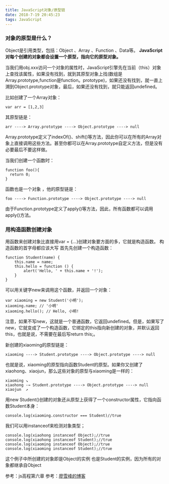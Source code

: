 ```yaml
---
title: JavaScript对象/原型链
date: 2018-7-19 20:45:23
tags: JavaScript
---
```

### 对象的原型是什么？
Object是引用类型，包括：Object 、Array 、Function 、Data等。
**JavaScript对每个创建的对象都会设置一个原型，指向它的原型对象。**

当我们用obj.xxx访问一个对象的属性时，JavaScript引擎先在当前（this）对象上查找该属性，如果没有找到，就到其原型对象上找(数组是Array.prototype,function是function。prototype)，如果还没有找到，就一直上溯到Object.prototype对象，最后，如果还没有找到，就只能返回undefined。

比如创建了一个Array对象：
```
var arr = [1,2,3]
```
其原型链是：
```
arr ----> Array.prototype ----> Object.prototype ----> null
```
Array.prototype定义了indexOf()、shift()等方法，因此你可以在所有的Array对象上直接调用这些方法。甚至你都可以在Array.prototype自定义方法，但是没有必要最后不要这样做。

当我们创建一个函数时：
```
function foo(){
  return 0;
}
```
函数也是一个对象 ，他的原型链是：
```
foo ----> Function.prototype ----> Object.prototype ----> null
```
由于Function.prototype定义了apply()等方法，因此，所有函数都可以调用apply()方法。

### 用构造函数创建对象
用函数来创建对象比直接用var = {...}创建对象要方面的多，它就是构造函数。
构造函数的首字母都应该大写
首先先创建一个构造函数：
```
function Student(name) {
    this.name = name;
    this.hello = function () {
        alert('Hello, ' + this.name + '!');
    }
}
```
可以用关键字new来调用这个函数，并返回一个对象：
```
var xiaoming = new Student('小明');
xiaoming.name; // '小明'
xiaoming.hello(); // Hello, 小明!
```
注意，如果不写new，这就是一个普通函数，它返回undefined。但是，如果写了new，它就变成了一个构造函数，它绑定的this指向新创建的对象，并默认返回this，也就是说，不需要在最后写return this;。

新创建的xiaoming的原型链是：
```
xiaoming ----> Student.prototype ----> Object.prototype ----> null

```
也就是说，xiaoming的原型指向函数Student的原型。如果你又创建了xiaohong、xiaojun，那么这些对象的原型与xiaoming是一样的：
```
xiaoming ↘
xiaohong -→ Student.prototype ----> Object.prototype ----> null
xiaojun  ↗
```
用new Student()创建的对象还从原型上获得了一个constructor属性，它指向函数Student本身：
```
console.log(xiaoming.constructor === Student)//true
```
我们可以用instanceof来检测对象类型；
```
console.log(xiaohong instanceof Object);//true
console.log(xiaohong instanceof Student);//true
console.log(xiaoming instanceof Object);//true
console.log(xiaoming instanceof Student);//true
```

这个例子中所创建的对象即是Object的实例 也是Student的实例，因为所有的对象都继承自Object

参考：js高程第六章
参考：[廖雪峰的博客](https://www.liaoxuefeng.com/wiki/001434446689867b27157e896e74d51a89c25cc8b43bdb3000/0014344997235247b53be560ab041a7b10360a567422a78000) 
